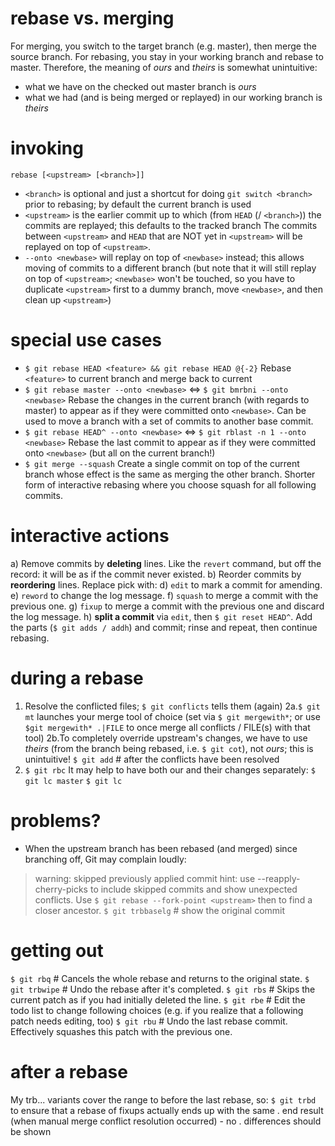 # rebase vs. merging

For merging, you switch to the target branch (e.g. master), then merge the source branch.
For rebasing, you stay in your working branch and rebase to master.
Therefore, the meaning of _ours_ and _theirs_ is somewhat unintuitive:
* what we have on the checked out master branch is _ours_
* what we had (and is being merged or replayed) in our working branch is _theirs_

# invoking
`rebase [<upstream> [<branch>]]`
* `<branch>` is optional and just a shortcut for doing `git switch <branch>`
  prior to rebasing; by default the current branch is used
* `<upstream>` is the earlier commit up to which (from `HEAD` (/ `<branch>`))
  the commits are replayed; this defaults to the tracked branch
The commits between `<upstream>` and `HEAD` that are NOT yet in `<upstream>`
will be replayed on top of `<upstream>`.
* `--onto <newbase>` will replay on top of `<newbase>` instead; this allows
  moving of commits to a different branch (but note that it will still replay
  on top of `<upstream>`; `<newbase>` won't be touched, so you have to
  duplicate `<upstream>` first to a dummy branch, move `<newbase>`, and then
  clean up `<upstream>`)

# special use cases
* `$ git rebase HEAD <feature> && git rebase HEAD @{-2}`
  Rebase `<feature>` to current branch and merge back to current
* `$ git rebase master --onto <newbase>` <=> `$ git bmrbni --onto <newbase>`
  Rebase the changes in the current branch (with regards to master) to appear
  as if they were committed onto `<newbase>`. Can be used to move a branch with
  a set of commits to another base commit.
* `$ git rebase HEAD^ --onto <newbase>` <=> `$ git rblast -n 1 --onto <newbase>`
  Rebase the last commit to appear as if they were committed onto `<newbase>`
  (but all on the current branch!)
* `$ git merge --squash`
  Create a single commit on top of the current branch whose effect is the same
  as merging the other branch. Shorter form of interactive rebasing where you
  choose squash for all following commits.

# interactive actions

a) Remove commits by **deleting** lines. Like the `revert` command, but off the
   record: it will be as if the commit never existed.
b) Reorder commits by **reordering** lines.
Replace pick with:
d) `edit` to mark a commit for amending.
e) `reword` to change the log message.
f) `squash` to merge a commit with the previous one.
g) `fixup` to merge a commit with the previous one and discard the log message.
h) **split a commit** via `edit`, then `$ git reset HEAD^`. Add the parts
   (`$ git adds / addh`) and commit; rinse and repeat, then continue rebasing.

# during a rebase

1. Resolve the conflicted files; `$ git conflicts` tells them (again)
2a.`$ git mt` launches your merge tool of choice (set via `$ git mergewith*`;
   or use `$git mergewith* .|FILE` to once merge all conflicts / FILE(s) with
   that tool)
2b.To completely override upstream's changes, we have to use _theirs_ (from the
   branch being rebased, i.e. `$ git cot`), not _ours_; this is unintuitive!
   `$ git add` # after the conflicts have been resolved
4. `$ git rbc`
It may help to have both our and their changes separately:
`$ git lc master`
`$ git lc`

# problems?
* When the upstream branch has been rebased (and merged) since branching off,
  Git may complain loudly:
> warning: skipped previously applied commit
> hint: use --reapply-cherry-picks to include skipped commits
  and show unexpected conflicts.
  Use `$ git rebase --fork-point <upstream>` then to find a closer ancestor.
`$ git trbbaselg` # show the original commit

# getting out

`$ git rbq` # Cancels the whole rebase and returns to the original state.
`$ git trbwipe` # Undo the rebase after it's completed.
`$ git rbs` # Skips the current patch as if you had initially deleted the line.
`$ git rbe` # Edit the todo list to change following choices (e.g. if you realize that a following patch needs editing, too)
`$ git rbu` # Undo the last rebase commit. Effectively squashes this patch with the previous one.

# after a rebase
My trb... variants cover the range to before the last rebase, so:
`$ git trbd` to ensure that a rebase of fixups actually ends up with the same
.          end result (when manual merge conflict resolution occurred) - no
.          differences should be shown
